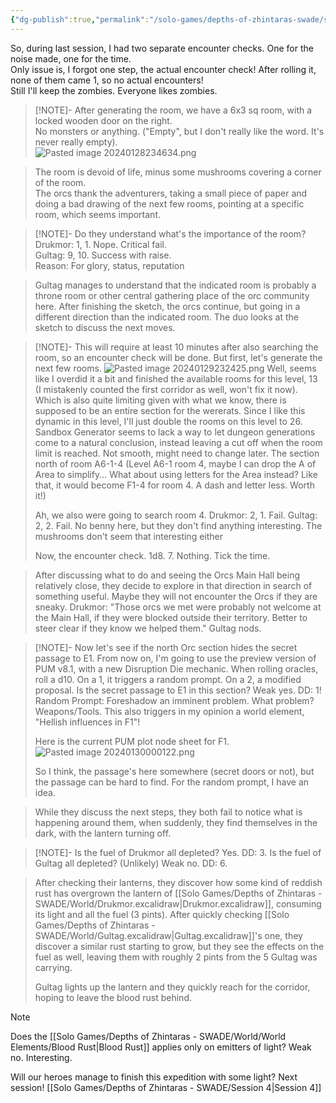 ```yaml
---
{"dg-publish":true,"permalink":"/solo-games/depths-of-zhintaras-swade/session-3/","noteIcon":""}
---
```



So, during last session, I had two separate encounter checks. One for the noise made, one for the time.  
Only issue is, I forgot one step, the actual encounter check! After rolling it, none of them came 1, so no actual encounters!  
Still I'll keep the zombies. Everyone likes zombies.

> [!NOTE]-
> After generating the room, we have a 6x3 sq room, with a locked wooden door on the right.  
> No monsters or anything. ("Empty", but I don't really like the word. It's never really empty).  
> ![Pasted image 20240128234634.png](/img/user/Solo%20Games/Depths%20of%20Zhintaras%20-%20SWADE/_att/Pasted%20image%2020240128234634.png)
> 

> The room is devoid of life, minus some mushrooms covering a corner of the room.  
> The orcs thank the adventurers, taking a small piece of paper and doing a bad drawing of the next few rooms, pointing at a specific room, which seems important.

> [!NOTE]-
> Do they understand what's the importance of the room?  
> Drukmor: 1, 1. Nope. Critical fail.  
> Gultag: 9, 10. Success with raise.  
> Reason: For glory, status, reputation

> Gultag manages to understand that the indicated room is probably a throne room or other central gathering place of the orc community here.
> After finishing the sketch, the orcs continue, but going in a different direction than the indicated room.
> The duo looks at the sketch to discuss the next moves.

> [!NOTE]-
> This will require at least 10 minutes after also searching the room, so an encounter check will be done.
> But first, let's generate the next few rooms.
> ![Pasted image 20240129232425.png](/img/user/Solo%20Games/Depths%20of%20Zhintaras%20-%20SWADE/_att/Pasted%20image%2020240129232425.png)
> Well, seems like I overdid it a bit and finished the available rooms for this level, 13 (I mistakenly counted the first corridor as well, won't fix it now). Which is also quite limiting given with what we know, there is supposed to be an entire section for the wererats.
> Since I like this dynamic in this level, I'll just double the rooms on this level to 26.
> Sandbox Generator seems to lack a way to let dungeon generations come to a natural conclusion, instead leaving a cut off when the room limit is reached. Not smooth, might need to change later.
> The section north of room A6-1-4 (Level A6-1 room 4, maybe I can drop the A of Area to simplify... What about using letters for the Area instead? Like that, it would become F1-4 for room 4. A dash and letter less. Worth it!)
> 
> Ah, we also were going to search room 4.
> Drukmor: 2, 1. Fail.
> Gultag: 2, 2. Fail.
> No benny here, but they don't find anything interesting. The mushrooms don't seem that interesting either
> 
> Now, the encounter check. 1d8. 7. Nothing. Tick the time.

> After discussing what to do and seeing the Orcs Main Hall being relatively close, they decide to explore in that direction in search of something useful. Maybe they will not encounter the Orcs if they are sneaky.
> Drukmor: "Those orcs we met were probably not welcome at the Main Hall, if they were blocked outside their territory. Better to steer clear if they know we helped them."
> Gultag nods.

> [!NOTE]-
> Now let's see if the north Orc section hides the secret passage to E1.
> From now on, I'm going to use the preview version of PUM v8.1, with a new Disruption Die mechanic. When rolling oracles, roll a d10. On a 1, it triggers a random prompt. On a 2, a modified proposal.
> Is the secret passage to E1 in this section? Weak yes. DD: 1! Random Prompt: Foreshadow an imminent problem. What problem? Weapons/Tools. This also triggers in my opinion a world element, "Hellish influences in F1"!
> 
> Here is the current PUM plot node sheet for F1.
> ![Pasted image 20240130000122.png](/img/user/Solo%20Games/Depths%20of%20Zhintaras%20-%20SWADE/_att/Pasted%20image%2020240130000122.png)
> 
> So I think, the passage's here somewhere (secret doors or not), but the passage can be hard to find. For the random prompt, I have an idea.

> While they discuss the next steps, they both fail to notice what is happening around them, when suddenly, they find themselves in the dark, with the lantern turning off.

> [!NOTE]-
> Is the fuel of Drukmor all depleted? Yes. DD: 3.
> Is the fuel of Gultag all depleted? (Unlikely) Weak no. DD: 6.
> 

> After checking their lanterns, they discover how some kind of reddish rust has overgrown the lantern of [[Solo Games/Depths of Zhintaras - SWADE/World/Drukmor.excalidraw\|Drukmor.excalidraw]], consuming its light and all the fuel (3 pints).
> After quickly checking [[Solo Games/Depths of Zhintaras - SWADE/World/Gultag.excalidraw\|Gultag.excalidraw]]'s one, they discover a similar rust starting to grow, but they see the effects on the fuel as well, leaving them with roughly 2 pints from the 5 Gultag was carrying.
> 
> Gultag lights up the lantern and they quickly reach for the corridor, hoping to leave the blood rust behind.

> [!NOTE]
> Does the [[Solo Games/Depths of Zhintaras - SWADE/World/World Elements/Blood Rust\|Blood Rust]] applies only on emitters of light? Weak no.
> Interesting.

Will our heroes manage to finish this expedition with some light?
Next session!
[[Solo Games/Depths of Zhintaras - SWADE/Session 4\|Session 4]]